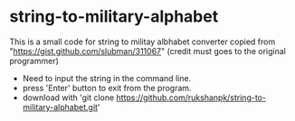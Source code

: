 # string-to-military-alphabet
This is a small code for string to militay albhabet converter copied from "https://gist.github.com/slubman/311067" (credit must goes to the original programmer)

- Need to input the string in the command line. 
- press 'Enter' button to exit from the program. 
- download with 'git clone https://github.com/rukshanpk/string-to-military-alphabet.git'

